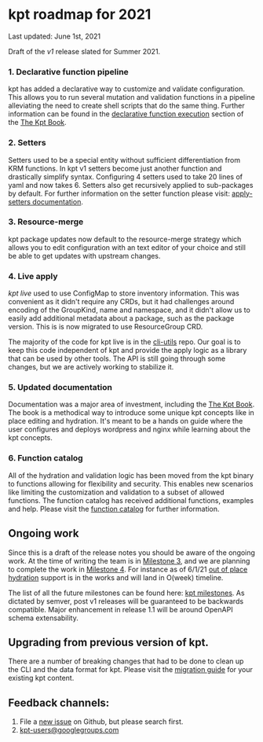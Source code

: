# kpt roadmap for 2021

Last updated: June 1st, 2021

Draft of the *v1* release slated for Summer 2021.

### 1. Declarative function pipeline

kpt has added a declarative way to customize and validate configuration.  
This allows you to run several mutation and validation 
functions in a pipeline alleviating the need to create shell scripts that do 
the same thing.  Further information can be found in the 
[declarative function execution]  section of the [The Kpt Book].

### 2. Setters

Setters used to be a special entity without sufficient differentiation from
KRM functions. In kpt v1 setters become just another function and drastically
simplify syntax.  Configuring 4 setters used to take 20 lines of yaml 
and now takes 6.  Setters also get recursively applied to sub-packages by
default.  For further information on the setter function please visit: 
[apply-setters documentation]. 

### 3. Resource-merge

kpt package updates now default to the resource-merge strategy 
which allows you to edit configuration with an text editor of your choice 
and still be able to get updates with upstream changes. 

### 4. Live apply

_kpt live_ used to use ConfigMap to store inventory information. This was
convenient as it didn't require any CRDs, but it had challenges around encoding
of the GroupKind, name and namespace, and it didn't allow us to easily add
additional metadata about a package, such as the package version. This is
is now migrated to use ResourceGroup CRD.

The majority of the code for kpt live is in the [cli-utils] repo. Our
goal is to keep this code independent of kpt and provide the apply logic as a
library that can be used by other tools. The API is still going through some
changes, but we are actively working to stabilize it.

### 5. Updated documentation

Documentation was a major area of investment, including the [The Kpt Book].
The book is a methodical way to introduce some unique kpt concepts like 
in place editing and hydration.  It's meant to be a hands on guide where the user
configures and deploys wordpress and nginx while learning about the kpt
concepts.

### 6. Function catalog

All of the hydration and validation logic has been moved from the kpt binary 
to functions allowing for flexibility and security.  This enables new 
scenarios like limiting the customization and validation to a subset of 
allowed functions.  The function catalog has received additional functions, 
examples and help. Please visit the [function catalog] for further information.

## Ongoing work
Since this is a draft of the release notes you should be aware of the
ongoing work.  At the time of writing the team is in [Milestone 3], and we
are planning to complete the work in [Milestone 4].  For instance as of 6/1/21
[out of place hydration] support is in the works and will land in O(week)
timeline.

The list of all the future milestones can be found here: [kpt milestones].
As dictated by semver, post v1 releases will be guaranteed to be backwards
compatible. Major enhancement in release 1.1 will be around OpenAPI
schema extensability.

## Upgrading from previous version of kpt.
There are a number of breaking changes that had to be done to clean up the
CLI and the data format for kpt.  Please visit the [migration guide] for 
your existing kpt content.

## Feedback channels:
1. File a [new issue] on Github, but please search first. 
1. kpt-users@googlegroups.com


[new issue]: https://github.com/GoogleContainerTools/kpt/issues/new/choose
[declarative function execution]: https://kpt.dev/book/04-using-functions/01-declarative-function-execution
[apply-setters documentation]: https://catalog.kpt.dev/apply-setters/v0.1/ 
[The Kpt Book]: https://kpt.dev/book/
[apply chapter]: https://kpt.dev/book/06-apply/
[cli-utils]: https://github.com/kubernetes-sigs/cli-utils
[function catalog]: https://catalog.kpt.dev/
[Milestone 3]: https://github.com/GoogleContainerTools/kpt/milestone/10
[Milestone 4]: https://github.com/GoogleContainerTools/kpt/milestone/11
[kpt milestones]: https://github.com/GoogleContainerTools/kpt/milestones
[out of place hydration]: https://github.com/GoogleContainerTools/kpt/issues/1412
[migration guide]: https://kpt.dev/installation/migration
